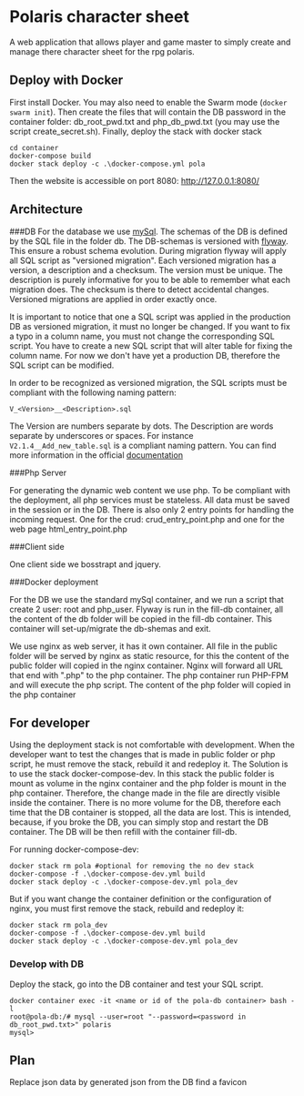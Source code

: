 
# Polaris character sheet

A web application that allows player and game master to simply create and manage there character sheet for the rpg polaris. 

## Deploy with Docker

First install Docker. You may also need to enable the Swarm mode (`docker swarm init`). Then create the files that will contain the DB password in the container folder: db_root_pwd.txt and php_db_pwd.txt (you may use the script create_secret.sh). Finally, deploy the stack with docker stack

```
cd container
docker-compose build
docker stack deploy -c .\docker-compose.yml pola
```
Then the website is accessible on port 8080: http://127.0.0.1:8080/

## Architecture

###DB
For the database we use [mySql](https://www.mysql.com). The schemas of the DB is defined by the SQL file in the folder db. The DB-schemas is versioned with [flyway](https://flywaydb.org/getstarted/how). This ensure a robust schema evolution. During migration flyway will apply all SQL script as "versioned migration". Each versioned migration has a version, a description and a checksum. The version must be unique. The description is purely informative for you to be able to remember what each migration does. The checksum is there to detect accidental changes. Versioned migrations are applied in order exactly once. 

It is important to notice that one a SQL script was applied in the production DB as versioned migration, it must no longer be changed. If you want to fix a typo in a column name, you must not change the corresponding SQL script. You have to create a new SQL script that will alter table for fixing the column name. For now we don't have yet a production DB, therefore the SQL script can be modified.

In order to be recognized as versioned migration, the SQL scripts must be compliant with the following naming pattern: 

```
V_<Version>__<Description>.sql
```

The Version are numbers separate by dots. The Description are words separate by underscores or spaces. For instance `V2.1.4__Add_new_table.sql` is a compliant naming pattern. You can find more information in the official [documentation](https://flywaydb.org/documentation/migrations)


###Php Server

For generating the dynamic web content we use php. To be compliant with the deployment, all php services must be stateless. All data must be saved in the session or in the DB.
There is also only 2 entry points for handling the incoming request. One for the crud: crud_entry_point.php and one for the web page html_entry_point.php


###Client side

One client side we bosstrapt and jquery.

###Docker deployment

For the DB we use the standard mySql container, and we run a script that create 2 user: root and php_user. Flyway is run in the fill-db container, all the content of the db folder will be copied in the fill-db container. This container will set-up/migrate the db-shemas and exit. 

We use nginx as web server, it has it own container. All file in the public folder will be served by nginx as static resource, for this the  content of the public folder will copied in the nginx container. Nginx will forward all URL that end with ".php" to the php container. The php container run PHP-FPM and will execute the php script. The content of the php folder will copied in the php container

## For developer

Using the deployment stack is not comfortable with development. When the developer want to test the changes that is made in public folder or php script, he must remove the stack, rebuild it and redeploy it. The Solution is to use the stack docker-compose-dev. In this stack the public folder is mount as volume in the nginx container and the php folder is mount in the php container. Therefore, the change made in the file are directly visible inside the container. There is no more volume for the DB, therefore each time that the DB container is stopped, all the data are lost. This is intended, because, if you broke the DB, you can simply stop and restart the DB container. The DB will be then refill with the container fill-db. 

For running docker-compose-dev: 

```
docker stack rm pola #optional for removing the no dev stack
docker-compose -f .\docker-compose-dev.yml build
docker stack deploy -c .\docker-compose-dev.yml pola_dev
```

But if you want change the container definition or the configuration of nginx, you must first remove the stack, rebuild and redeploy it:

```
docker stack rm pola_dev
docker-compose -f .\docker-compose-dev.yml build
docker stack deploy -c .\docker-compose-dev.yml pola_dev
```

### Develop with DB

Deploy the stack, go into the DB container and test your SQL script.

```
docker container exec -it <name or id of the pola-db container> bash -l
root@pola-db:/# mysql --user=root "--password=<password in db_root_pwd.txt>" polaris
mysql> 
```

## Plan

Replace json data by generated json from the DB
find a favicon

